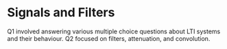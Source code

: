 # Signals and Filters
Q1 involved answering various multiple choice questions about LTI systems and their behaviour. Q2 focused on filters, attenuation, and convolution. 